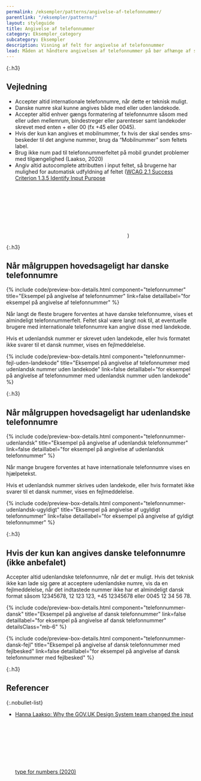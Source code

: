 ```yaml
---
permalink: /eksempler/patterns/angivelse-af-telefonnummer/
parentlink: "/eksempler/patterns/"
layout: styleguide
title: Angivelse af telefonnummer
category: Eksempler_category
subcategory: Eksempler
description: Visning af felt for angivelse af telefonnummer
lead: Måden at håndtere angivelsen af telefonnummer på bør afhænge af selvbetjeningsløsningens målgruppe.
---
```


{:.h3}
## Vejledning

- Accepter altid internationale telefonnumre, når dette er teknisk muligt.
- Danske numre skal kunne angives både med eller uden landekode.
- Accepter altid enhver gængs formatering af telefonnumre såsom med eller uden mellemrum, bindestreger eller parenteser samt landekoder skrevet med enten + eller 00 (fx +45 eller 0045).
- Hvis der kun kan angives et mobilnummer, fx hvis der skal sendes sms-beskeder til det angivne nummer, brug da “Mobilnummer” som feltets label.
- Brug ikke num pad til telefonnummerfeltet på mobil grundet problemer med tilgængelighed (Laakso, 2020)
- Angiv altid autocomplete attributten i input feltet, så brugerne har mulighed for automatisk udfyldning af feltet (<a href="https://www.w3.org/WAI/WCAG21/Understanding/identify-input-purpose.html" class="icon-link">WCAG 2.1 Success Criterion 1.3.5 Identify Input Purpose<svg class="icon-svg" focusable="false" aria-hidden="true"><use xlink:href="#open-in-new"></use></svg></a>)

{:.h3}
## Når målgruppen hovedsageligt har danske telefonnumre

{% include code/preview-box-details.html component="telefonnummer" title="Eksempel på angivelse af telefonnummer" link=false detaillabel="for eksempel på angivelse af telefonnummer" %}

Når langt de fleste brugere forventes at have danske telefonnumre, vises et almindeligt telefonnummerfelt. Feltet skal være langt nok til, at eventuelle brugere med internationale telefonnumre kan angive disse med landekode. 

Hvis et udenlandsk nummer er skrevet uden landekode, eller hvis formatet ikke svarer til et dansk nummer, vises en fejlmeddelelse.

{% include code/preview-box-details.html component="telefonnummer-fejl-uden-landekode" title="Eksempel på angivelse af telefonnummer med udenlandsk nummer uden landekode" link=false detaillabel="for eksempel på angivelse af telefonnummer med udenlandsk nummer uden landekode" %}

{:.h3}
## Når målgruppen hovedsageligt har udenlandske telefonnumre

{% include code/preview-box-details.html component="telefonnummer-udenlandsk" title="Eksempel på angivelse af udenlandsk telefonnummer" link=false detaillabel="for eksempel på angivelse af udenlandsk telefonnummer" %}

Når mange brugere forventes at have internationale telefonnumre vises en hjælpetekst.

Hvis et udenlandsk nummer skrives uden landekode, eller hvis formatet ikke svarer til et dansk nummer, vises en fejlmeddelelse.

{% include code/preview-box-details.html component="telefonnummer-udenlandsk-ugyldigt" title="Eksempel på angivelse af ugyldigt telefonnummer" link=false detaillabel="for eksempel på angivelse af gyldigt telefonnummer" %}

{:.h3}
## Hvis der kun kan angives danske telefonnumre (ikke anbefalet)

Accepter altid udenlandske telefonnumre, når det er muligt. Hvis det teknisk ikke kan lade sig gøre at acceptere udenlandske numre, vis da en fejlmeddelelse, når det indtastede nummer ikke har et almindeligt dansk format såsom 12345678, 12 123 123, +45 12345678 eller 0045 12 34 56 78.

{% include code/preview-box-details.html component="telefonnummer-dansk" title="Eksempel på angivelse af dansk telefonnummer" link=false detaillabel="for eksempel på angivelse af dansk telefonnummer" detailsClass="mb-6" %}


{% include code/preview-box-details.html component="telefonnummer-dansk-fejl" title="Eksempel på angivelse af dansk telefonnummer med fejlbesked" link=false detaillabel="for eksempel på angivelse af dansk telefonnummer med fejlbesked" %}

{:.h3}
## Referencer

{:.nobullet-list}
- <a href="https://technology.blog.gov.uk/2020/02/24/why-the-gov-uk-design-system-team-changed-the-input-type-for-numbers/" class="icon-link">Hanna Laakso: Why the GOV.UK Design System team changed the input type for numbers (2020)<svg class="icon-svg" focusable="false" aria-hidden="true"><use xlink:href="#open-in-new"></use></svg></a>